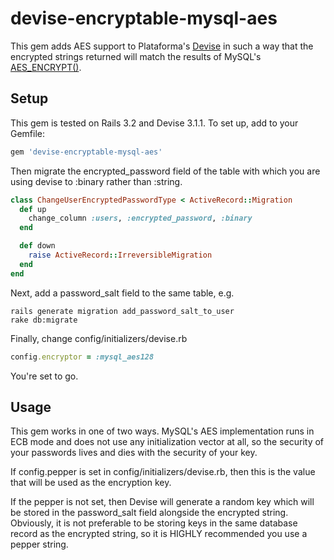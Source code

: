 # devise-encryptable-mysql-aes

This gem adds AES support to Plataforma's [Devise](https://github.com/plataformatec/devise) in such a way that the encrypted strings returned will match the results of MySQL's [AES_ENCRYPT()](http://dev.mysql.com/doc/refman/5.5/en/encryption-functions.html#function_aes-encrypt).

## Setup

This gem is tested on Rails 3.2 and Devise 3.1.1. To set up, add to your Gemfile:

```ruby
gem 'devise-encryptable-mysql-aes'
````

Then migrate the encrypted_password field of the table with which you are using devise to :binary rather than :string. 

```ruby
class ChangeUserEncryptedPasswordType < ActiveRecord::Migration
  def up
    change_column :users, :encrypted_password, :binary 
  end

  def down
    raise ActiveRecord::IrreversibleMigration
  end
end
```

Next, add a password_salt field to the same table, e.g.

````console
rails generate migration add_password_salt_to_user
rake db:migrate
````

Finally, change config/initializers/devise.rb

```ruby
config.encryptor = :mysql_aes128
```

You're set to go.

## Usage

This gem works in one of two ways. MySQL's AES implementation runs in ECB mode and does not use any initialization vector at all, so the security of your passwords lives and dies with the security of your key.


If config.pepper is set in config/initializers/devise.rb, then this is the value that will be used as the encryption key. 

If the pepper is not set, then Devise will generate a random key which will be stored in the password_salt field alongside the encrypted string. Obviously, it is not preferable to be storing keys in the same database record as the encrypted string, so it is HIGHLY recommended you use a pepper string.
